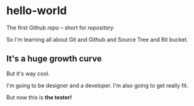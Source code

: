 # hello-world
The first Github *repo* – short for *repository*  

So I'm learning all about Git and Github and Source Tree and Bit bucket.

## It's a huge growth curve
But it's way cool.

I'm going to be designer and a developer. I'm also going to get really fit.

But now this is **the tester!**